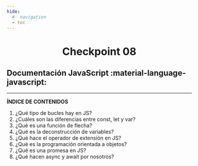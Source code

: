 ```yaml
---
hide:
  #- navigation
  - toc
---
```


<h1 style="text-align:center">Checkpoint 08</h1>

## **Documentación JavaScript** :material-language-javascript:
<hr>

**ÍNDICE DE CONTENIDOS**

  1. ¿Qué tipo de bucles hay en JS?
  2. ¿Cuáles son las diferencias entre const, let y var?
  3. ¿Qué es una función de flecha?
  4. ¿Qué es la deconstrucción de variables?
  5. ¿Qué hace el operador de extensión en JS?
  6. ¿Qué es la programación orientada a objetos?
  7. ¿Qué es una promesa en JS?
  8. ¿Qué hacen async y await por nosotros?
<br>
<br>
